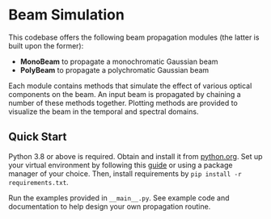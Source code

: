 # Beam Simulation
This codebase offers the following beam propagation modules (the latter is built upon the former):
 * __MonoBeam__ to propagate a monochromatic Gaussian beam
 * __PolyBeam__ to propagate a polychromatic Gaussian beam
 
 Each module contains methods that simulate the effect of various optical components on the beam. An input beam is propagated by chaining a number of these methods together. Plotting methods are provided to visualize the beam in the temporal and spectral domains.
 
 ## Quick Start
Python 3.8 or above is required. Obtain and install it from [python.org](https://www.python.org/downloads/). Set up your virtual environment by following this [guide](https://packaging.python.org/guides/installing-using-pip-and-virtual-environments/) or using a package manager of your choice. Then, install requirements by `pip install -r requirements.txt`.

Run the examples provided in `__main__.py`. See example code and documentation to help design your own propagation routine.
